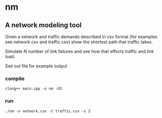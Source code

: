 # nm

## A network modeling tool

Given a network and traffic demands described in csv format (for examples see network.csv and traffic.csv) show the shortest path that traffic takes. 

Simulate N number of link failures and see how that effects traffic and link load.

See out file for example output

### compile
```
clang++ main.cpp -o nm -O3
```

### run
```
./nm -n network.csv -t traffic.csv -s 2
```